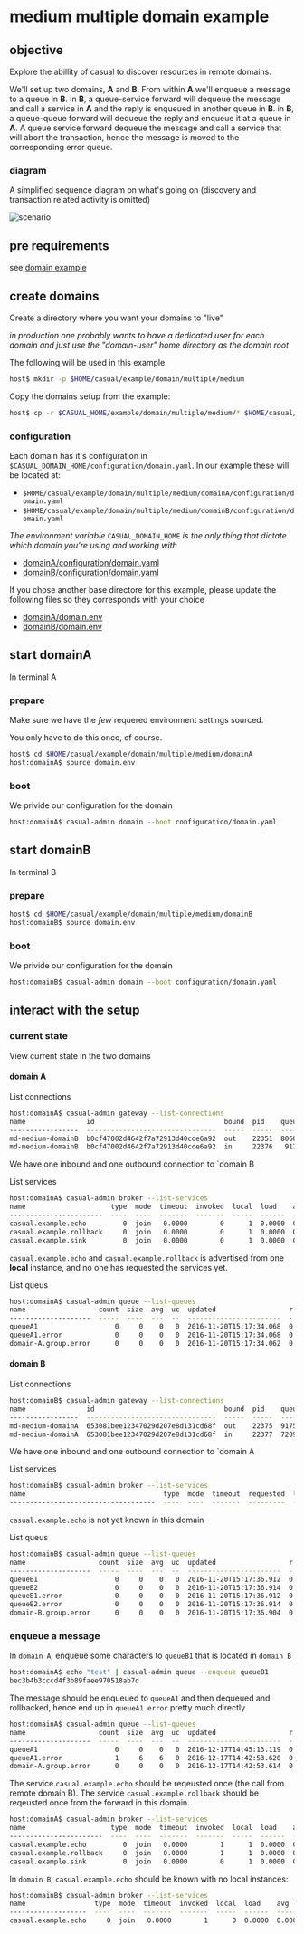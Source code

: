 
# medium multiple domain example

## objective

Explore the abillity of casual to discover resources in remote domains.

We'll set up two domains, **A** and **B**. From within **A** we'll enqueue a message to a queue in **B**. in **B**, a queue-service forward will dequeue the message and call a service in **A** and the reply is enqueued in another queue in **B**. in **B**, a queue-queue forward will dequeue the reply and enqueue it at a queue in **A**.
A queue service forward dequeue the message and call a service that will abort the transaction, hence the message is moved 
to the corresponding error queue.


### diagram

A simplified sequence diagram on what's going on (discovery and transaction related activity is omitted)

![scenario](diagram/scenario.svg)



## pre requirements

see [domain example]( ../../readme.md)


## create domains

Create a directory where you want your domains to "live" 

*in production one probably wants to have a dedicated user for each domain and just use the "domain-user" home directory as the domain root*

The following will be used in this example.

```bash
host$ mkdir -p $HOME/casual/example/domain/multiple/medium
```
    
Copy the domains setup from the example:

```bash
host$ cp -r $CASUAL_HOME/example/domain/multiple/medium/* $HOME/casual/example/domain/multiple/medium/
```

### configuration

Each domain has it's configuration in `$CASUAL_DOMAIN_HOME/configuration/domain.yaml`. In our example these will be located at:

* `$HOME/casual/example/domain/multiple/medium/domainA/configuration/domain.yaml`
* `$HOME/casual/example/domain/multiple/medium/domainB/configuration/domain.yaml`

_The environment variable_ `CASUAL_DOMAIN_HOME` _is the only thing that dictate which domain you're using and working with_

 * [domainA/configuration/domain.yaml](domainA/configuration/domain.yaml)    
 * [domainB/configuration/domain.yaml](domainB/configuration/domain.yaml) 



If you chose another base directore for this example, please update the following files so they corresponds with your choice
 
 * [domainA/domain.env](domainA/domain.env)    
 * [domainB/domain.env](domainB/domain.env) 
 

## start domainA

In terminal A    

### prepare

Make sure we have the _few_ requered environment settings sourced.

You only have to do this once, of course.
 
```bash
host$ cd $HOME/casual/example/domain/multiple/medium/domainA
host:domainA$ source domain.env
```

### boot

We privide our configuration for the domain

```bash
host:domainA$ casual-admin domain --boot configuration/domain.yaml
``` 

    
## start domainB

In terminal B

### prepare

```bash
host$ cd $HOME/casual/example/domain/multiple/medium/domainB
host:domainB$ source domain.env
```
### boot

We privide our configuration for the domain

```bash
host:domainB$ casual-admin domain --boot configuration/domain.yaml
```


## interact with the setup


### current state

View current state in the two domains

#### domain A

List connections

```bash
host:domainA$ casual-admin gateway --list-connections
name               id                                bound  pid    queue    type  runlevel  address        
-----------------  --------------------------------  -----  -----  -------  ----  --------  ---------------
md-medium-domainB  b0cf47002d4642f7a72913d40cde6a92  out    22351  8060933  tcp   online    localhost:7772 
md-medium-domainB  b0cf47002d4642f7a72913d40cde6a92  in     22376   917521  tcp   online    localhost:64495
```

We have one inbound and one outbound connection to `domain B



List services
```bash
host:domainA$ casual-admin broker --list-services
name                     type  mode  timeout  invoked  local  load    avg T   tot pending #  avg pending T  remote                 
-----------------------  ----  ----  -------  -------  -----  ------  ------  -------------  -------------  ------ 
casual.example.echo         0  join   0.0000        0      1  0.0000  0.0000              0         0.0000       0 
casual.example.rollback     0  join   0.0000        0      1  0.0000  0.0000              0         0.0000       0 
casual.example.sink         0  join   0.0000        0      1  0.0000  0.0000              0         0.0000       0 
```


`casual.example.echo` and `casual.example.rollback` is advertised from one **local** instance, and no one has requested the services yet.


List queus
```bash
host:domainA$ casual-admin queue --list-queues
name                  count  size  avg  uc  updated                  r  error queue           group   
--------------------  -----  ----  ---  --  -----------------------  -  --------------------  --------
queueA1                   0     0    0   0  2016-11-20T15:17:34.068  0  queueA1.error         domain-A
queueA1.error             0     0    0   0  2016-11-20T15:17:34.068  0  domain-A.group.error  domain-A
domain-A.group.error      0     0    0   0  2016-11-20T15:17:34.062  0  domain-A.group.error  domain-A
```

#### domain B

List connections

```bash
host:domainB$ casual-admin gateway --list-connections
name               id                                bound  pid    queue   type  runlevel  address        
-----------------  --------------------------------  -----  -----  ------  ----  --------  ---------------
md-medium-domainA  653081bee12347029d207e8d131cd68f  out    22375  917517  tcp   online    localhost:7771 
md-medium-domainA  653081bee12347029d207e8d131cd68f  in     22377  720916  tcp   online    localhost:64496
```

We have one inbound and one outbound connection to `domain A


List services

```bash
host:domainB$ casual-admin broker --list-services
name                                  type  mode  timeout  requested  local  busy  pending  load   remote
------------------------------------  ----  ----  -------  ---------  -----  ----  -------  -----  ------
```


`casual.example.echo` is not yet known in this domain


List queus
```bash
host:domainB$ casual-admin queue --list-queues
name                  count  size  avg  uc  updated                  r  error queue           group   
--------------------  -----  ----  ---  --  -----------------------  -  --------------------  --------
queueB1                   0     0    0   0  2016-11-20T15:17:36.912  0  queueB1.error         domain-B
queueB2                   0     0    0   0  2016-11-20T15:17:36.914  0  queueB2.error         domain-B
queueB1.error             0     0    0   0  2016-11-20T15:17:36.912  0  domain-B.group.error  domain-B
queueB2.error             0     0    0   0  2016-11-20T15:17:36.914  0  domain-B.group.error  domain-B
domain-B.group.error      0     0    0   0  2016-11-20T15:17:36.904  0  domain-B.group.error  domain-B
```


### enqueue a message

In `domain A`, enqueue some characters to `queueB1` that is located in `domain B`

```bash
host:domainA$ echo "test" | casual-admin queue --enqueue queueB1
bec3b4b3cccd4f3b89faee970518ab7d
```

The message should be enqueued to `queueA1` and then dequeued and rollbacked, hence end up in `queueA1.error` pretty much directly

```bash
host:domainA$ casual-admin queue --list-queues
name                  count  size  avg  uc  updated                  r  error queue           group    
--------------------  -----  ----  ---  --  -----------------------  -  --------------------  --------
queueA1                   0     0    0   0  2016-12-17T14:45:13.119  0  queueA1.error         domain-A
queueA1.error             1     6    6   0  2016-12-17T14:42:53.620  0  domain-A.group.error  domain-A
domain-A.group.error      0     0    0   0  2016-12-17T14:42:53.614  0  domain-A.group.error  domain-A
```



The service `casual.example.echo` should be reqeusted once (the call from remote domain B).
The service `casual.example.rollback` should be reqeusted once from the forward in this domain.

```bash
host:domainA$ casual-admin broker --list-services
name                     type  mode  timeout  invoked  local  load    avg T   tot pending #  avg pending T  remote
-----------------------  ----  ----  -------  -------  -----  ------  ------  -------------  -------------  ------
casual.example.echo         0  join   0.0000        1      1  0.0000  0.0002              0         0.0000       0
casual.example.rollback     0  join   0.0000        1      1  0.0000  0.0002              0         0.0000       0
casual.example.sink         0  join   0.0000        0      1  0.0000  0.0000              0         0.0000       0
```


In `domain B`, `casual.example.echo` should be known with no local instances:

```bash
host:domainB$ casual-admin broker --list-services
name                 type  mode  timeout  invoked  local  load    avg T   tot pending #  avg pending T  remote
-------------------  ----  ----  -------  -------  -----  ------  ------  -------------  -------------  ------
casual.example.echo     0  join   0.0000        1      0  0.0000  0.0000              0         0.0000       1
```



